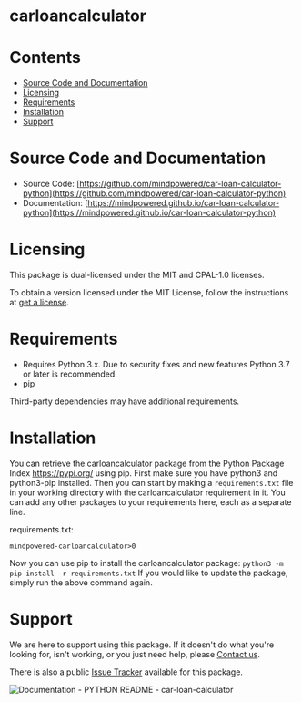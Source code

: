 
carloancalculator
=================

Contents
========

* [Source Code and Documentation](#source-code-and-documentation)
* [Licensing](#licensing)
* [Requirements](#requirements)
* [Installation](#installation)
* [Support](#support)

# Source Code and Documentation
- Source Code: [https://github.com/mindpowered/car-loan-calculator-python](https://github.com/mindpowered/car-loan-calculator-python)
- Documentation: [https://mindpowered.github.io/car-loan-calculator-python](https://mindpowered.github.io/car-loan-calculator-python)

# Licensing
This package is dual-licensed under the MIT and CPAL-1.0 licenses.

To obtain a version licensed under the MIT License, follow the instructions at [get a license][purchase].

# Requirements
- Requires Python 3.x. Due to security fixes and new features Python 3.7 or later is recommended.
- pip


Third-party dependencies may have additional requirements.

# Installation
You can retrieve the carloancalculator package from the Python Package Index https://pypi.org/ using pip. First make sure you have python3 and python3-pip installed. Then you can start by making a `requirements.txt` file in your working directory with the carloancalculator requirement in it. You can add any other packages to your requirements here, each as a separate line.

requirements.txt:
```
mindpowered-carloancalculator>0
```
Now you can use pip to install the carloancalculator package: `python3 -m pip install -r requirements.txt`
If you would like to update the package, simply run the above command again.


# Support
We are here to support using this package. If it doesn't do what you're looking for, isn't working, or you just need help, please [Contact us][contact].

There is also a public [Issue Tracker][bugs] available for this package.
  
  
![Documentation - PYTHON README - car-loan-calculator](https://www.google-analytics.com/collect?v=1&tid=UA-178768904-1&cid=555&aip=1&t=event&ec=Documentation&ea=PYTHON+README&el=car-loan-calculator)


[bugs]: https://github.com/mindpowered/car-loan-calculator-python/issues
[contact]: https://mindpowered.dev/support.html?ref=car-loan-calculator-python/
[licensing]: https://mindpowered.dev/?ref=car-loan-calculator-python
[purchase]: https://mindpowered.dev/purchase/car-loan-calculator-python
